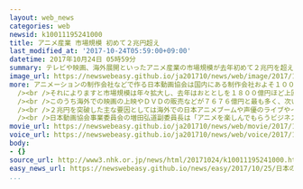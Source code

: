 ```yaml
---
layout: web_news
categories: web
newsid: k10011195241000
title: アニメ産業 市場規模 初めて２兆円超え
last_modified_at: '2017-10-24T05:59:00+09:00'
datetime: 2017年10月24日 05時59分
summary: テレビや映画、海外展開といったアニメ産業の市場規模が去年初めて２兆円を超えたことがわかりました。調査を行っている業界団体は海外でのアニメブームや楽しみ方の多角化が市場規模の拡大につながっていると分析しています。
image_url: https://newswebeasy.github.io/ja201710/news/web/image/2017/10/24/K10011195241_1710240457_1710240459_01_03.jpg
more: アニメーションの制作会社などで作る日本動画協会は国内にある制作会社およそ１００社を対象に、テレビや映画、動画配信、海外展開など９つの項目ごとに売り上げを算出し、毎年、アニメ産業に関する市場規模の調査結果をまとめています。<br
  /><br />それによりますと市場規模は年々拡大し、去年はおととしを１８００億円ほど上回って２兆９億円となり、平成１４年から続けている調査の中で初めて２兆円を突破しました。<br
  /><br />このうち海外での映画の上映やＤＶＤの販売などが７６７６億円と最も多く、次いでキャラクターグッズの売り上げなどが５６２７億円となっています。<br
  /><br />２兆円を突破した主な要因としては海外での日本アニメブームや声優のライブやイベントなど楽しみ方の多角化、それに映画「君の名は」などのヒットが挙げられるということです。<br
  /><br />日本動画協会事業委員会の増田弘道副委員長は「アニメを楽しんでもらうビジネスの手法が確立されてきていることが、大きな市場につながってきている。海外での売り上げを考えると、市場規模はまだまだ拡大する可能性がある」と話しています。
movie_url: https://newswebeasy.github.io/ja201710/news/web/movie/2017/10/24/k10011195241_201710240457_201710240459.mp4
voice_url: https://newswebeasy.github.io/ja201710/news/web/voice/2017/10/24/k10011195241_201710240457_201710240459.mp3
body:
- {}
source_url: http://www3.nhk.or.jp/news/html/20171024/k10011195241000.html
easy_news_url: https://newswebeasy.github.io/news/easy/2017/10/25/日本のアニメ-テレビや映画の売り上げが2兆円以上になる
...
```

